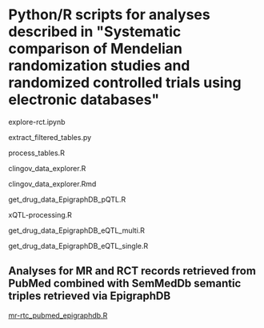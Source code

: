 # Python/R scripts for analyses described in "Systematic comparison of Mendelian randomization studies and randomized controlled trials using electronic databases"

explore-rct.ipynb

extract_filtered_tables.py 

process_tables.R

clingov_data_explorer.R

clingov_data_explorer.Rmd

get_drug_data_EpigraphDB_pQTL.R

xQTL-processing.R

get_drug_data_EpigraphDB_eQTL_multi.R

get_drug_data_EpigraphDB_eQTL_single.R

## Analyses for MR and RCT records retrieved from PubMed combined with SemMedDb semantic triples retrieved via EpigraphDB

[mr-rtc_pubmed_epigraphdb.R](https://github.com/marynias/mr-rct/blob/master/mr-rtc_pubmed_epigraphdb.R)

